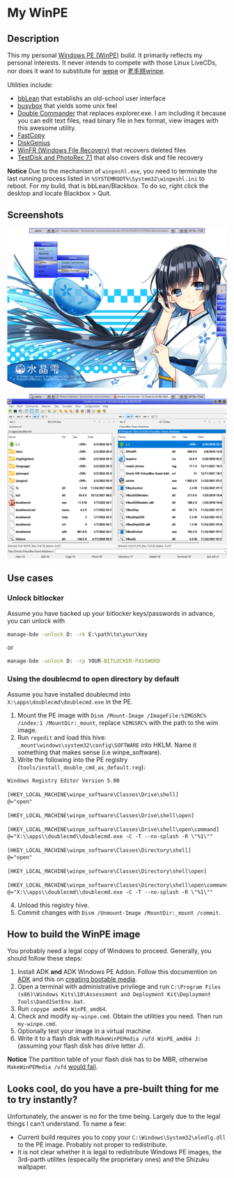 # My WinPE

## Description
This my personal [Windows PE (WinPE)](https://docs.microsoft.com/en-us/windows-hardware/manufacture/desktop/winpe-intro) build. It primarily reflects my personal interests. It never intends to compete with those Linux LiveCDs, nor does it want to substitute for [wepe](https://www.wepe.com.cn) or [老毛桃winpe](https://www.laomaotao.net/).

Utilities include:
* [bbLean](http://bb4win.sourceforge.net/bblean/) that establishs an old-school user interface
* [busybox](https://frippery.org/busybox/) that yields some unix feel
* [Double Commander](https://doublecmd.sourceforge.io/) that replaces explorer.exe. I am including it because you can edit text files, read binary file in hex format, view images with this awesome utility.
* [FastCopy](https://fastcopy.jp/)
* [DiskGenius](https://www.diskgenius.cn/)
* [WinFR (Windows File Recovery)](https://aka.ms/winfrhelp) that recovers deleted files
* [TestDisk and PhotoRec 7.1](https://www.cgsecurity.org/) that also covers disk and file recovery

**Notice** Due to the mechanism of `winpeshl.exe`, you need to terminate the last running process listed in `%SYSTEMROOT%\System32\winpeshl.ini` to reboot. For my build, that is bbLean/Blackbox. To do so, right click the desktop and locate Blackbox > Quit.

## Screenshots
![desktop](screenshots/desktop.png)
![doublecmd](screenshots/doublecmd.png)

## Use cases
### Unlock bitlocker
Assume you have backed up your bitlocker keys/passwords in advance, you can unlock with
```cmd
manage-bde -unlock D: -rk E:\path\to\your\key
```
or
```cmd
manage-bde -unlock D: -rp YOUR-BITLOCKER-PASSWORD
```

### Using the doublecmd to open directory by default
Assume you have installed doublecmd into `X:\apps\doublecmd\doublecmd.exe` in the PE.

1. Mount the PE image with `Dism /Mount-Image /ImageFile:%IMGSRC% /index:1 /MountDir:_mount`, replace `%IMGSRC%` with the path to the wim image.
2. Run `regedit` and load this hive: `_mount\windows\system32\config\SOFTWARE` into HKLM. Name it something that makes sense (i.e winpe_software).
3. Write the following into the PE registry (`tools/install_double_cmd_as_default.reg`):
```
Windows Registry Editor Version 5.00

[HKEY_LOCAL_MACHINE\winpe_software\Classes\Drive\shell]
@="open"

[HKEY_LOCAL_MACHINE\winpe_software\Classes\Drive\shell\open]

[HKEY_LOCAL_MACHINE\winpe_software\Classes\Drive\shell\open\command]
@="X:\\apps\\doublecmd\\doublecmd.exe -C -T --no-splash -R \"%1\""

[HKEY_LOCAL_MACHINE\winpe_software\Classes\Directory\shell]
@="open"

[HKEY_LOCAL_MACHINE\winpe_software\Classes\Directory\shell\open]

[HKEY_LOCAL_MACHINE\winpe_software\Classes\Directory\shell\open\command]
@="X:\\apps\\doublecmd\\doublecmd.exe -C -T --no-splash -R \"%1\""
```
4. Unload this registry hive.
5. Commit changes with `Dism /Unmount-Image /MountDir:_mount /commit`.

## How to build the WinPE image
You probably need a legal copy of Windows to proceed. Generally, you should follow these steps:
1. Install ADK **and** ADK Windows PE Addon. Follow this documention on [ADK](https://docs.microsoft.com/en-us/windows-hardware/manufacture/desktop/winpe-create-usb-bootable-drive) and this on [creating bootable media](https://docs.microsoft.com/en-us/windows-hardware/manufacture/desktop/winpe-create-usb-bootable-drive).
2. Open a terminal with administrative privilege and run `C:\Program Files (x86)\Windows Kits\10\Assessment and Deployment Kit\Deployment Tools\DandISetEnv.bat`.
3. Run `copype amd64 WinPE_amd64`.
4. Check and modify `my-winpe.cmd`. Obtain the utilities you need. Then run `my-winpe.cmd`.
5. Optionally test your image in a virtual machine.
6. Write it to a flash disk with `MakeWinPEMedia /ufd WinPE_amd64 J:` (assuming your flash disk has drive letter J).

**Notice** The partition table of your flash disk has to be MBR, otherwise `MakeWinPEMedia /ufd` [would fail](https://docs.microsoft.com/en-us/answers/questions/249767/makewinpemedia-fails-for-me.html).

## Looks cool, do you have a pre-built thing for me to try instantly?
Unfortunately, the answer is no for the time being. Largely due to the legal things I can't understand. To name a few:
* Current build requires you to copy your `C:\Windows\System32\oledlg.dll` to the PE image. Probably not proper to redistribute.
* It is not clear whether it is legal to redistribute Windows PE images, the 3rd-parth utilites (especailly the proprietary ones) and the Shizuku wallpaper.
